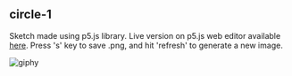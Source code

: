 ## circle-1 ##

Sketch made using p5.js library. Live version on p5.js web editor available [here](https://editor.p5js.org/alxdwa/full/8H_IvELwj). Press 's' key to save .png, and hit 'refresh' to generate a new image. 

![giphy](https://user-images.githubusercontent.com/47341093/53678246-9334e880-3d10-11e9-9822-99d1e5c25e17.gif)

